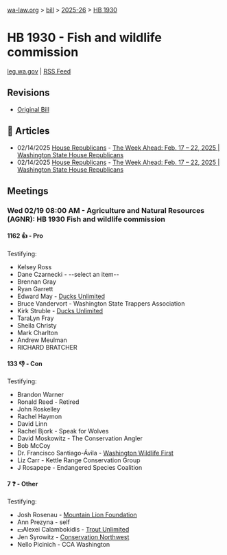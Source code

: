 [wa-law.org](/) > [bill](/bill/) > [2025-26](/bill/2025-26/) > [HB 1930](/bill/2025-26/hb/1930/)

# HB 1930 - Fish and wildlife commission
[leg.wa.gov](https://app.leg.wa.gov/billsummary?BillNumber=1930&Year=2025&Initiative=false) | [RSS Feed](./rss.xml)

## Revisions
* [Original Bill](1/)

## 📰 Articles
* 02/14/2025 [House Republicans](/org/house_republicans/) - [The Week Ahead: Feb. 17 – 22, 2025 | Washington State House Republicans](http://houserepublicans.wa.gov/week/the-week-ahead-feb-17-22-2025/#:~:text=HB%201930)
* 02/14/2025 [House Republicans](/org/house_republicans/) - [The Week Ahead: Feb. 17 – 22, 2025 | Washington State House Republicans](https://houserepublicans.wa.gov/week/the-week-ahead-feb-17-22-2025/#:~:text=HB%201930)

## Meetings
### Wed 02/19 08:00 AM - Agriculture and Natural Resources (AGNR): HB 1930 Fish and wildlife commission
#### 1162 👍 - Pro
Testifying:
* Kelsey Ross
* Dane Czarnecki - --select an item--
* Brennan Gray
* Ryan Garrett
* Edward May - [Ducks Unlimited](/org/ducks_unlimited/)
* Bruce Vandervort - Washington State Trappers Association
* Kirk Struble - [Ducks Unlimited](/org/ducks_unlimited/)
* TaraLyn Fray
* Sheila Christy
* Mark Charlton
* Andrew Meulman
* RICHARD BRATCHER

#### 133 👎 - Con
Testifying:
* Brandon Warner
* Ronald Reed - Retired
* John Roskelley
* Rachel Haymon
* David Linn
* Rachel Bjork - Speak for Wolves
* David Moskowitz - The Conservation Angler
* Bob McCoy
* Dr. Francisco Santiago-Ávila - [Washington Wildlife First](/org/washington_wildlife_first/)
* Liz Carr - Kettle Range Conservation Group
* J Rosapepe - Endangered Species Coalition

#### 7 ❓ - Other
Testifying:
* Josh Rosenau - [Mountain Lion Foundation](/org/mountain_lion_foundation/)
* Ann Prezyna - self
* 💵Alexei Calambokidis - [Trout Unlimited](/org/trout_unlimited/)
* Jen Syrowitz - [Conservation Northwest](/org/conservation_northwest/)
* Nello Picinich - CCA Washington
